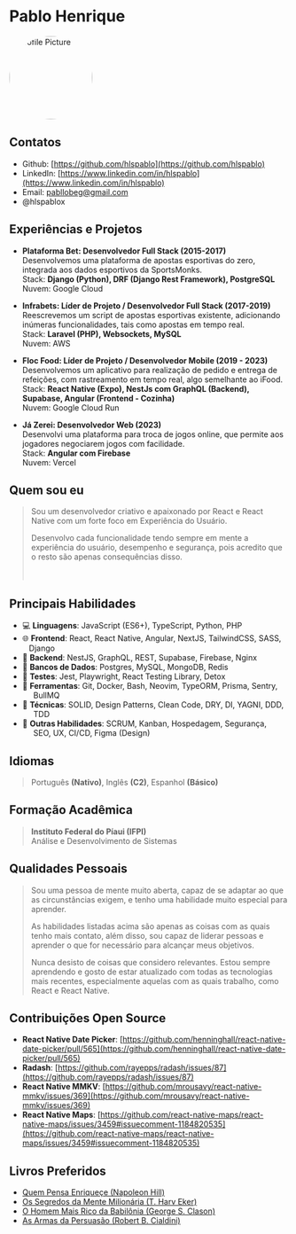 
<link rel="stylesheet" href="https://cdnjs.cloudflare.com/ajax/libs/font-awesome/6.5.1/css/all.min.css">

# Pablo Henrique

<img src="https://avatars.githubusercontent.com/u/16579563?v=4" class="profile-picture" alt="Profile Picture" style="border-radius: 50%; width: 150px; height: 150px;"/>

## Contatos
- <i class="fas fa-github"></i> Github: [https://github.com/hlspablo](https://github.com/hlspablo)
- <i class="fas fa-linkedin"></i> LinkedIn: [https://www.linkedin.com/in/hlspablo](https://www.linkedin.com/in/hlspablo)
- <i class="fas fa-envelope"></i>  Email: pabllobeg@gmail.com
- <i class="fas fa-x-twitter"></i> @hlspablox

## Experiências e Projetos
- **Plataforma Bet: Desenvolvedor Full Stack (2015-2017)** <br />
  Desenvolvemos uma plataforma de apostas esportivas do zero, integrada aos dados esportivos da SportsMonks.<br />
  Stack: **Django (Python), DRF (Django Rest Framework), PostgreSQL**<br />
  Nuvem: Google Cloud<br />

- **Infrabets: Líder de Projeto / Desenvolvedor Full Stack (2017-2019)**<br />
  Reescrevemos um script de apostas esportivas existente, adicionando inúmeras funcionalidades, tais como apostas em tempo real.<br />
  Stack: **Laravel (PHP), Websockets, MySQL**<br />
  Nuvem: AWS<br />

- **Floc Food: Líder de Projeto / Desenvolvedor Mobile (2019 - 2023)**<br />
  Desenvolvemos um aplicativo para realização de pedido e entrega de refeições, com rastreamento em tempo real, algo semelhante ao iFood.<br />
  Stack: **React Native (Expo), NestJs com GraphQL (Backend), Supabase, Angular (Frontend - Cozinha)**<br />
  Nuvem: Google Cloud Run<br />

- **Já Zerei: Desenvolvedor Web (2023)**<br />
  Desenvolvi uma plataforma para troca de jogos online, que permite aos jogadores negociarem jogos com facilidade.<br />
  Stack: **Angular com Firebase**<br />
  Nuvem: Vercel<br />

## Quem sou eu
> Sou um desenvolvedor criativo e apaixonado por React e React Native com um forte foco em Experiência do Usuário.
>
> Desenvolvo cada funcionalidade tendo sempre em mente a experiência do usuário, desempenho e segurança, pois acredito que o resto são apenas consequências disso.
<br /><br /><br />

## Principais Habilidades
- 💻 **Linguagens**: JavaScript (ES6+), TypeScript, Python, PHP
- 🌐 **Frontend**: React, React Native, Angular, NextJS, TailwindCSS, SASS,
     &nbsp;&nbsp;&nbsp;Django
- 🔗 **Backend**: NestJS, GraphQL, REST, Supabase, Firebase, Nginx
- 💾 **Bancos de Dados**: Postgres, MySQL, MongoDB, Redis
- 🧪 **Testes**: Jest, Playwright, React Testing Library, Detox
- 🔧 **Ferramentas**: Git, Docker, Bash, Neovim, TypeORM, Prisma, Sentry,
      &nbsp;&nbsp;&nbsp;&nbsp;&nbsp;BullMQ
-   **Técnicas**: SOLID, Design Patterns, Clean Code, DRY, DI, YAGNI, DDD,
      &nbsp;&nbsp;&nbsp;&nbsp;&nbsp;TDD
-   **Outras Habilidades**: SCRUM, Kanban, Hospedagem, Segurança, 
      &nbsp;&nbsp;&nbsp;&nbsp;&nbsp;SEO, UX, CI/CD, Figma (Design)

## Idiomas 
> Português **(Nativo)**, Inglês **(C2)**, Espanhol **(Básico)**

## Formação Acadêmica
> **Instituto Federal do Píaui (IFPI)** <br />
> Análise e Desenvolvimento de Sistemas

## Qualidades Pessoais
> Sou uma pessoa de mente muito aberta, capaz de se adaptar ao que as circunstâncias exigem, e tenho uma habilidade muito especial para aprender.
>
> As habilidades listadas acima são apenas as coisas com as quais tenho mais contato, além disso, sou capaz de liderar pessoas e aprender o que for necessário para alcançar meus objetivos. 
>
> Nunca desisto de coisas que considero relevantes. Estou sempre aprendendo e gosto de estar atualizado com todas as tecnologias mais recentes, 
especialmente aquelas com as quais trabalho, como React e React Native.

## Contribuições Open Source
- **React Native Date Picker**: [https://github.com/henninghall/react-native-date-picker/pull/565](https://github.com/henninghall/react-native-date-picker/pull/565)
- **Radash**: [https://github.com/rayepps/radash/issues/87](https://github.com/rayepps/radash/issues/87)
- **React Native MMKV**: [https://github.com/mrousavy/react-native-mmkv/issues/369](https://github.com/mrousavy/react-native-mmkv/issues/369)
- **React Native Maps**: [https://github.com/react-native-maps/react-native-maps/issues/3459#issuecomment-1184820535](https://github.com/react-native-maps/react-native-maps/issues/3459#issuecomment-1184820535)

## Livros Preferidos
- [Quem Pensa Enriqueçe (Napoleon Hill)](https://www.amazon.com.br/Quem-Pensa-Enriquece-Legado-Napoleon/dp/8568014542)
- [Os Segredos da Mente Milionária (T. Harv Eker)](https://www.amazon.com.br/segredos-mente-milion%C3%A1ria-Harv-Eker/dp/8575422391)
- [O Homem Mais Rico da Babilônia (George S. Clason)](https://www.amazon.com.br/Homem-Mais-Rico-Babil%C3%B4nia/dp/8595081530)
- [As Armas da Persuasão (Robert B. Cialdini)](https://www.amazon.com.br/As-armas-persuas%C3%A3o-Robert-Cialdini/dp/8575428098)


